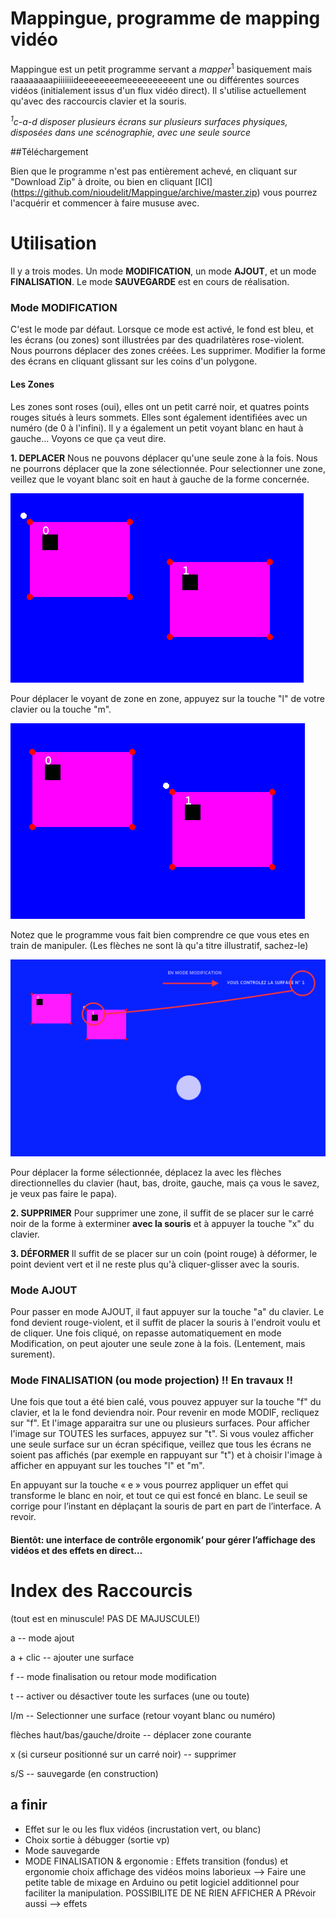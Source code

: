 # Mappingue, programme de mapping vidéo

Mappingue est un petit programme servant a *mapper*<sup>1</sup> basiquement mais raaaaaaaapiiiiiiideeeeeeeemeeeeeeeeeent une ou différentes sources vidéos (initialement issus d'un flux vidéo direct). Il s'utilise actuellement qu'avec des raccourcis clavier et la souris.

*<sup>1</sup>c-a-d disposer plusieurs écrans sur plusieurs surfaces physiques, disposées dans une scénographie, avec une seule source*

##Téléchargement

Bien que le programme n'est pas entièrement achevé, en cliquant sur "Download Zip" à droite, ou bien en cliquant [ICI] (https://github.com/nioudelit/Mappingue/archive/master.zip) vous pourrez l'acquérir et commencer à faire mususe avec.

# Utilisation

Il y a trois modes. Un mode **MODIFICATION**, un mode **AJOUT**, et un mode **FINALISATION**. Le mode **SAUVEGARDE** est en cours de réalisation.

### Mode MODIFICATION

C'est le mode par défaut. Lorsque ce mode est activé, le fond est bleu, et les écrans (ou zones) sont illustrées par des quadrilatères rose-violent. Nous pourrons déplacer des zones créées. Les supprimer. Modifier la forme des écrans en cliquant glissant sur les coins d'un polygone.

#### Les Zones

Les zones sont roses (oui), elles ont un petit carré noir, et quatres points rouges situés à leurs sommets. Elles sont également identifiées avec un numéro (de 0 à l'infini). Il y a également un petit voyant blanc en haut à gauche… Voyons ce que ça veut dire.

**1. DEPLACER**
Nous ne pouvons déplacer qu'une seule zone à la fois. Nous ne pourrons déplacer que la zone sélectionnée. Pour selectionner une zone, veillez que le voyant blanc soit en haut à gauche de la forme concernée.

![GitHub Logo](/img/001.png)

Pour déplacer le voyant de zone en zone, appuyez sur la touche "l" de votre clavier ou la touche "m".

![GitHub Logo](/img/002.png)

Notez que le programme vous fait bien comprendre ce que vous etes en train de manipuler. (Les flèches ne sont là qu'a titre illustratif, sachez-le)

![GitHub Logo](/img/003.png)

Pour déplacer la forme sélectionnée, déplacez la avec les flèches directionnelles du clavier (haut, bas, droite, gauche, mais ça vous le savez, je veux pas faire le papa).

**2. SUPPRIMER**
Pour supprimer une zone, il suffit de se placer sur le carré noir de la forme à exterminer **avec la souris**  et à appuyer la touche "x" du clavier.

**3. DÉFORMER**
Il suffit de se placer sur un coin (point rouge) à déformer, le point devient vert et il ne reste plus qu'à cliquer-glisser avec la souris. 

### Mode AJOUT
Pour passer en mode AJOUT, il faut appuyer sur la touche "a" du clavier. Le fond devient rouge-violent, et il suffit de placer la souris à l'endroit voulu et de cliquer. Une fois cliqué, on repasse automatiquement en mode Modification, on peut ajouter une seule zone à la fois. (Lentement, mais surement).

### Mode FINALISATION (ou mode projection) !! En travaux !!
Une fois que tout a été bien calé, vous pouvez appuyer sur la touche "f" du clavier, et la le fond deviendra noir. Pour revenir en mode MODIF, recliquez sur "f". Et l'image apparaitra sur une ou plusieurs surfaces. Pour afficher l'image sur TOUTES les surfaces, appuyez sur "t". Si vous voulez afficher une seule surface sur un écran spécifique, veillez que tous les écrans ne soient pas affichés (par exemple en rappuyant sur "t") et à choisir l'image à afficher en appuyant sur les touches "l" et "m".

En appuyant sur la touche « e » vous pourrez appliquer un effet qui transforme le blanc en noir, et tout ce qui est foncé en blanc. Le seuil se corrige pour l’instant en déplaçant la souris de part en part de l’interface. A revoir.

#### Bientôt: une interface de contrôle ergonomik’ pour gérer l’affichage des vidéos et des effets en direct…

# Index des Raccourcis 
(tout est en minuscule! PAS DE MAJUSCULE!)

a -- mode ajout

a + clic -- ajouter une surface

f -- mode finalisation ou retour mode modification

t -- activer ou désactiver toute les surfaces (une ou toute)

l/m -- Selectionner une surface (retour voyant blanc ou numéro)

flèches haut/bas/gauche/droite -- déplacer zone courante

x (si curseur positionné sur un carré noir) -- supprimer

s/S -- sauvegarde (en construction)


## a finir

* Effet sur le ou les flux vidéos (incrustation vert, ou blanc)
* Choix sortie à débugger (sortie vp)
* Mode sauvegarde
* MODE FINALISATION & ergonomie : Effets transition (fondus) et ergonomie choix affichage des vidéos moins laborieux --> Faire une petite table de mixage en Arduino ou petit logiciel additionnel pour faciliter la manipulation. POSSIBILITE DE NE RIEN AFFICHER A PRévoir aussi --> effets